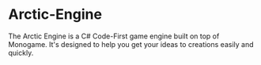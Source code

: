 # Arctic-Engine

The Arctic Engine is a C# Code-First game engine built on top of Monogame. It's designed to help you get your ideas to creations easily and quickly.
